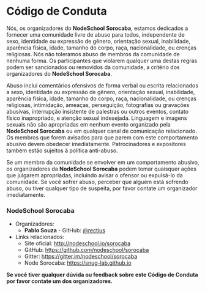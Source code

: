 # Código de Conduta

Nós, os organizadores do **NodeSchool Sorocaba**, estamos dedicados a fornecer uma comunidade livre de abuso para todos, independente de sexo, identidade ou expressão de gênero, orientação sexual, inabilidade, aparência física, idade, tamanho do corpo, raça, nacionalidade, ou crenças religiosas. Nós não toleramos abuso de membros da comunidade de nenhuma forma. Os participantes que violarem qualquer uma destas regras podem ser sancionados ou removidos da comunidade, a critério dos organizadores do **NodeSchool Sorocaba**.

Abuso inclui comentários ofensivos de forma verbal ou escrita relacionados a sexo, identidade ou expressão de gênero, orientação sexual, inabilidade, aparência física, idade, tamanho do corpo, raça, nacionalidade, ou crenças religiosas, intimidação, ameaças, perseguição, fotografias ou gravações abusivas, interrupção insistente de palestras ou outros eventos, contato físico inapropriado, e atenção sexual indesejada. Linguagem e imagens sexuais não são apropriadas em nenhum evento organizado pela **NodeSchool Sorocaba** ou em qualquer canal de comunicação relacionado. Os membros que forem avisados para que parem com este comportamento abusivo devem obedecer imediatamente. Patrocinadores e expositores também estão sujeitos à política anti-abuso.

Se um membro da comunidade se envolver em um comportamento abusivo, os organizadores da **NodeSchool Sorocaba** podem tomar quaisquer ações que julgarem apropriadas, incluindo avisar o ofensor ou expulsá-lo da comunidade. Se você sofrer abuso, perceber que alguém está sofrendo abuso, ou tiver qualquer tipo de suspeita, por favor contate um organizador imediatamente.

### **NodeSchool Sorocaba**

* Organizadores:
  * **Pablo Souza** - GitHub: [@rectius](https://github.com/rectius)
* Links relacionados:
  * Site oficial: http://nodeschool.io/sorocaba
  * GitHub: https://github.com/nodeschool/sorocaba
  * Gitter: https://gitter.im/nodeschool/sorocaba
  * Node Sorocaba: https://snug-lab.github.io

**Se você tiver qualquer dúvida ou feedback sobre este Código de Conduta por favor contate um dos organizadores.**
